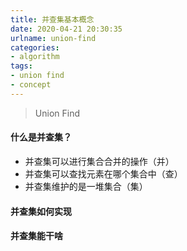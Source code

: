 ```yaml
---
title: 并查集基本概念
date: 2020-04-21 20:30:35
urlname: union-find
categories:
- algorithm
tags:
- union find
- concept
---
```

>Union Find

<!--more-->

#### 什么是并查集？

- 并查集可以进行集合合并的操作（并）
- 并查集可以查找元素在哪个集合中（查）
- 并查集维护的是一堆集合（集）

#### 并查集如何实现


#### 并查集能干啥 
